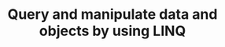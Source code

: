 ---
layout: default
title: Query and manipulate data and objects by using LINQ
has_children: false
parent: Implement Data Access
grand_parent: Exam 70-483
permalink: /c-sharp/implement-data-access/query-and-manipulate-data-and-objects-by-using-LINQ/
nav_order: 3
---